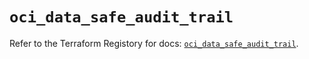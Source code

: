 # `oci_data_safe_audit_trail`

Refer to the Terraform Registory for docs: [`oci_data_safe_audit_trail`](https://registry.terraform.io/providers/oracle/oci/6.18.0/docs/resources/data_safe_audit_trail).
